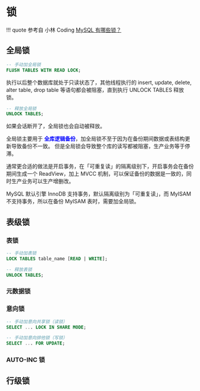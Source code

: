 # 锁
!!! quote
    参考自 小林 Coding [MySQL 有哪些锁？](https://xiaolincoding.com/mysql/lock/mysql_lock.html)
## 全局锁

```sql title="上锁"
-- 手动加全局锁
FLUSH TABLES WITH READ LOCK;
```
执行以后整个数据库就处于只读状态了，其他线程执行的 insert, update, delete, alter table, drop table 等语句都会被阻塞，直到执行 UNLOCK TABLES 释放锁。


```sql title="释放锁"
-- 释放全局锁
UNLOCK TABLES;
```

如果会话断开了，全局锁也会自动被释放。

全局锁主要用于 **<font color='blue'>全库逻辑备份</font>**，加全局锁不至于因为在备份期间数据或表结构更新导致备份不一致。
但是全局锁会导致整个库的读写都被阻塞，生产业务等于停滞。

通常更合适的做法是开启事务，在「可重复读」的隔离级别下，开启事务会在备份期间生成一个 ReadView，加上 MVCC 机制，可以保证备份的数据是一致的，同时生产业务可以生产增删改。

MySQL 默认引擎 InnoDB 支持事务，默认隔离级别为「可重复读」，而 MyISAM 不支持事务，所以在备份 MyISAM 表时，需要加全局锁。


## 表级锁

### 表锁

```sql title="上锁"
-- 手动加表锁
LOCK TABLES table_name [READ | WRITE];
```

```sql title="释放锁"
-- 释放表锁
UNLOCK TABLES;
```


### 元数据锁


### 意向锁

```sql title="上锁"
-- 手动加意向共享锁（读锁）
SELECT ... LOCK IN SHARE MODE;

-- 手动加意向排他锁（写锁）
SELECT ... FOR UPDATE;
```


### AUTO-INC 锁


## 行级锁


